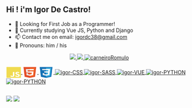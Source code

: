 ## Hi ! i'm Igor De Castro!

- 🔭 Looking for First Job as a Programmer!
- 🌱 Currently studying Vue JS, Python and Django
- 📫 Contact me on email: igordc38@gmail.com
- 🧐 Pronouns: him / his


<div align="center">
  <a href="https://github.com/castrintt">
  <img height="160em" src="https://github-readme-stats-nine-navy.vercel.app/api?username=castrintt&show_icons=true&theme=radical&include_all_commits=true&count_private=true"/>
  <img height="160em" src="https://github-readme-stats.vercel.app/api/top-langs/?username=castrintt&layout=compact&langs_count=7&theme=radical"/>
  <img height="160em" src="https://github-readme-streak-stats.herokuapp.com/?user=castrintt&show_icons=true&theme=radical&include_all_commits=true&count_private=true" alt="carneiroRomulo"/>
</div>
<div style="display: inline_block"><br>
    <img align="center" alt="igor-Js" height="30" width="40" src="https://raw.githubusercontent.com/devicons/devicon/master/icons/javascript/javascript-plain.svg">
    <img align="center" alt="igor-Javascript" height="30" width="40" src="https://raw.githubusercontent.com/devicons/devicon/master/icons/html5/html5-original.svg">
    <img align="center" alt="igor-HTML" height="30" width="40" src="https://raw.githubusercontent.com/devicons/devicon/master/icons/css3/css3-original.svg">
    <img align="center" alt="igor-CSS" height="30" width="40" src="https://cdn.jsdelivr.net/gh/devicons/devicon/icons/bootstrap/bootstrap-plain.svg" />
    <img align="center" alt="igor-SASS" height="30" width="40" src="https://cdn.jsdelivr.net/gh/devicons/devicon/icons/sass/sass-original.svg" />
    <img align="center" alt="igor-VUE" height="30" width="40" src="https://cdn.jsdelivr.net/gh/devicons/devicon/icons/vuejs/vuejs-original.svg" />
    <img align="center" alt="igor-PYTHON" height="40" width="40" src="https://cdn.jsdelivr.net/gh/devicons/devicon/icons/python/python-original.svg" />
    <img align="center" alt="igor-PYTHON" height="40" width="40" src="https://cdn.jsdelivr.net/gh/devicons/devicon/icons/django/django-plain.svg" />      
   
  
</div>
  
  ##
  
  <div> 
  <a href = "mailto:igordc38@gmail.com"><img src="https://img.shields.io/badge/-Gmail-%23333?style=for-the-badge&logo=gmail&logoColor=white" target="_blank"></a>
  <a href="https://www.linkedin.com/in/igor-de-castro-abrahao-324990207/" target="_blank"><img src="https://img.shields.io/badge/-LinkedIn-%230077B5?style=for-the-badge&logo=linkedin&logoColor=white" target="_blank"></a> 
 
</div>
  

  
